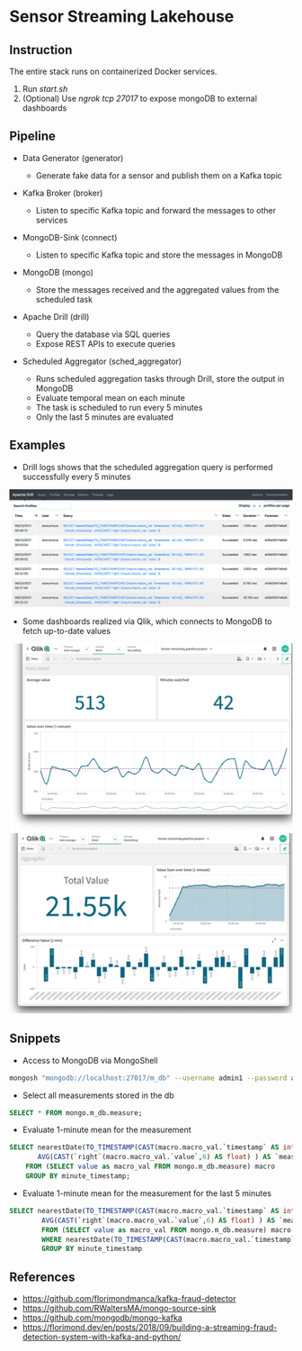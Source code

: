 # Sensor Streaming Lakehouse

## Instruction
The entire stack runs on containerized Docker services.
1. Run *start.sh*
2. (Optional) Use *ngrok tcp 27017* to expose mongoDB to external dashboards

## Pipeline

* Data Generator (generator)
  - Generate fake data for a sensor and publish them on a Kafka topic

* Kafka Broker (broker)
  - Listen to specific Kafka topic and forward the messages to other services

* MongoDB-Sink (connect)
  - Listen to specific Kafka topic and store the messages in MongoDB

* MongoDB (mongo)
  - Store the messages received and the aggregated values from the scheduled task

* Apache Drill (drill)
  - Query the database via SQL queries
  - Expose REST APIs to execute queries

* Scheduled Aggregator (sched_aggregator)
  - Runs scheduled aggregation tasks through Drill, store the output in MongoDB
  - Evaluate temporal mean on each minute
  - The task is scheduled to run every  5 minutes
  - Only the last 5 minutes are evaluated

## Examples

* Drill logs shows that the scheduled aggregation query is performed successfully every 5 minutes


![drill_1](https://github.com/antoniomartinelli/sensor_streaming_pipeline/blob/main/docs_img/drill_1.png?raw=true)

* Some dashboards realized via Qlik, which connects to MongoDB to fetch up-to-date values


![qlik_1](https://github.com/antoniomartinelli/sensor_streaming_pipeline/blob/main/docs_img/qlik_1.png?raw=true)
![qlik_2](https://github.com/antoniomartinelli/sensor_streaming_pipeline/blob/main/docs_img/qlik_2.png?raw=true)

## Snippets
* Access to MongoDB via MongoShell
```bash
mongosh "mongodb://localhost:27017/m_db" --username admin1 --password admin1
```

* Select all measurements stored in the db 
```sql
SELECT * FROM mongo.m_db.measure;
```

* Evaluate 1-minute mean for the measurement 
```sql
SELECT nearestDate(TO_TIMESTAMP(CAST(macro.macro_val.`timestamp` AS int)), 'MINUTE') AS `minute_timestamp`, 
       AVG(CAST(`right`(macro.macro_val.`value`,6) AS float) ) AS `measure_value`
    FROM (SELECT value as macro_val FROM mongo.m_db.measure) macro
    GROUP BY minute_timestamp;
```

* Evaluate 1-minute mean for the measurement for the last 5 minutes
```sql
SELECT nearestDate(TO_TIMESTAMP(CAST(macro.macro_val.`timestamp` AS int)), 'MINUTE') AS `minute_timestamp`, 
        AVG(CAST(`right`(macro.macro_val.`value`,6) AS float) ) AS `measure_value` 
        FROM (SELECT value as macro_val FROM mongo.m_db.measure) macro 
        WHERE nearestDate(TO_TIMESTAMP(CAST(macro.macro_val.`timestamp` AS int)), 'MINUTE') >= DATE_SUB(CURRENT_TIMESTAMP, interval '"+str(batch_time)+"' minute) 
        GROUP BY minute_timestamp
```

## References
* https://github.com/florimondmanca/kafka-fraud-detector
* https://github.com/RWaltersMA/mongo-source-sink
* https://github.com/mongodb/mongo-kafka
* https://florimond.dev/en/posts/2018/09/building-a-streaming-fraud-detection-system-with-kafka-and-python/